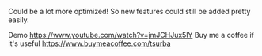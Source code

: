 Could be a lot more optimized! So new features could still be added pretty easily. 

Demo https://www.youtube.com/watch?v=jmJCHJux5lY
Buy me a coffee if it's useful https://www.buymeacoffee.com/tsurba
